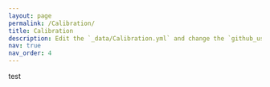 ```yaml
---
layout: page
permalink: /Calibration/
title: Calibration
description: Edit the `_data/Calibration.yml` and change the `github_users` and `github_repos` lists to include your own GitHub profile and repositories.
nav: true
nav_order: 4
---
```



test
